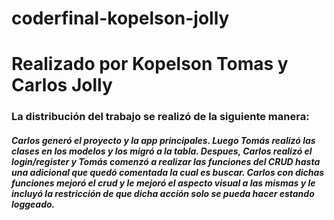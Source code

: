 # coderfinal-kopelson-jolly
<h1>Realizado por Kopelson Tomas y Carlos Jolly</h1>

<h3>La distribución del trabajo se realizó de la siguiente manera:</h3>
<h5>Carlos generó el proyecto y la app principales. Luego Tomás realizó las clases en los modelos y los migró a la tabla. Despues, Carlos realizó el login/register y Tomás comenzó a realizar las funciones del CRUD hasta una adicional que quedó comentada la cual es buscar. Carlos con dichas funciones mejoró el crud y le mejoró el aspecto visual a las mismas y le incluyó la restricción de que dicha acción solo se pueda hacer estando loggeado.</h5>
